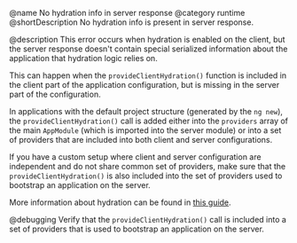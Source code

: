 @name No hydration info in server response
@category runtime
@shortDescription No hydration info is present in server response.

@description
This error occurs when hydration is enabled on the client, but the server response
doesn't contain special serialized information about the application that hydration
logic relies on.

This can happen when the `provideClientHydration()` function is included in the client
part of the application configuration, but is missing in the server part of the configuration.

In applications with the default project structure (generated by the `ng new`),
the `provideClientHydration()` call is added either into the `providers` array of
the main `AppModule` (which is imported into the server module) or into a set of
providers that are included into both client and server configurations.

If you have a custom setup where client and server configuration are independent
and do not share common set of providers, make sure that the `provideClientHydration()`
is also included into the set of providers used to bootstrap an application on the server.

More information about hydration can be found in [this guide](guide/hydration).

@debugging
Verify that the `provideClientHydration()` call is included into a set of providers
that is used to bootstrap an application on the server.
